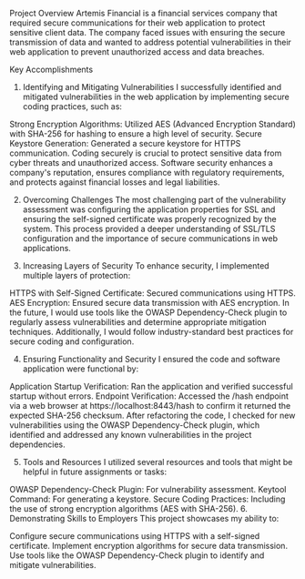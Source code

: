 Project Overview
Artemis Financial is a financial services company that required secure communications for their web application to protect sensitive client data. The company faced issues with ensuring the secure transmission of data and wanted to address potential vulnerabilities in their web application to prevent unauthorized access and data breaches.

Key Accomplishments
1. Identifying and Mitigating Vulnerabilities
I successfully identified and mitigated vulnerabilities in the web application by implementing secure coding practices, such as:

Strong Encryption Algorithms: Utilized AES (Advanced Encryption Standard) with SHA-256 for hashing to ensure a high level of security.
Secure Keystore Generation: Generated a secure keystore for HTTPS communication.
Coding securely is crucial to protect sensitive data from cyber threats and unauthorized access. Software security enhances a company's reputation, ensures compliance with regulatory requirements, and protects against financial losses and legal liabilities.

2. Overcoming Challenges
The most challenging part of the vulnerability assessment was configuring the application properties for SSL and ensuring the self-signed certificate was properly recognized by the system. This process provided a deeper understanding of SSL/TLS configuration and the importance of secure communications in web applications.

3. Increasing Layers of Security
To enhance security, I implemented multiple layers of protection:

HTTPS with Self-Signed Certificate: Secured communications using HTTPS.
AES Encryption: Ensured secure data transmission with AES encryption.
In the future, I would use tools like the OWASP Dependency-Check plugin to regularly assess vulnerabilities and determine appropriate mitigation techniques. Additionally, I would follow industry-standard best practices for secure coding and configuration.

4. Ensuring Functionality and Security
I ensured the code and software application were functional by:

Application Startup Verification: Ran the application and verified successful startup without errors.
Endpoint Verification: Accessed the /hash endpoint via a web browser at https://localhost:8443/hash to confirm it returned the expected SHA-256 checksum.
After refactoring the code, I checked for new vulnerabilities using the OWASP Dependency-Check plugin, which identified and addressed any known vulnerabilities in the project dependencies.

5. Tools and Resources
I utilized several resources and tools that might be helpful in future assignments or tasks:

OWASP Dependency-Check Plugin: For vulnerability assessment.
Keytool Command: For generating a keystore.
Secure Coding Practices: Including the use of strong encryption algorithms (AES with SHA-256).
6. Demonstrating Skills to Employers
This project showcases my ability to:

Configure secure communications using HTTPS with a self-signed certificate.
Implement encryption algorithms for secure data transmission.
Use tools like the OWASP Dependency-Check plugin to identify and mitigate vulnerabilities.
